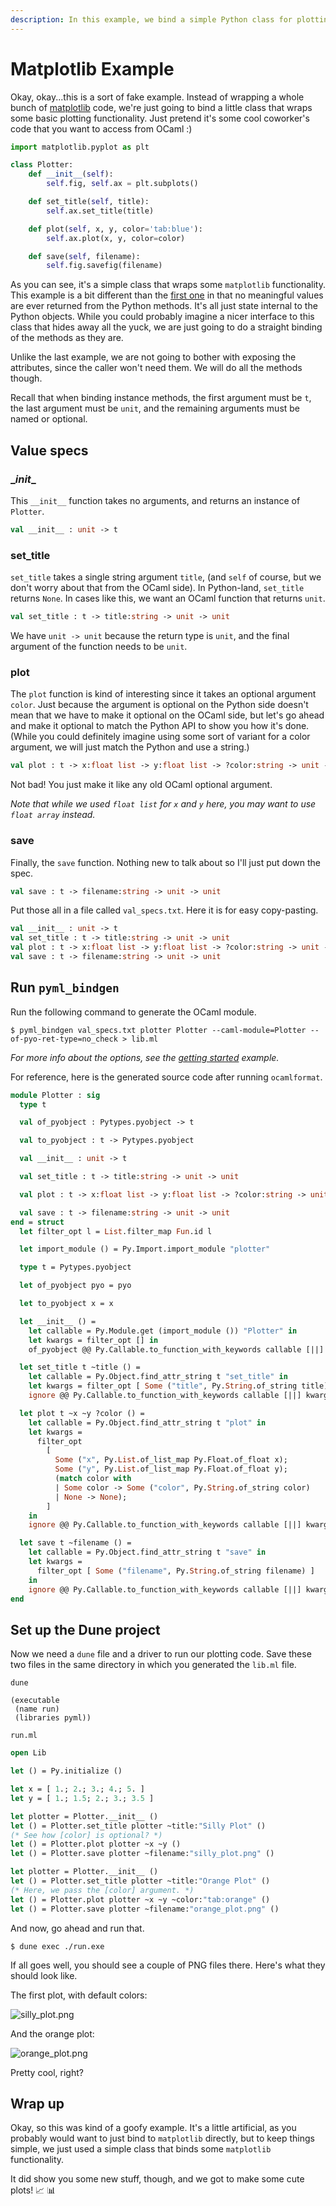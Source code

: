 ```yaml
---
description: In this example, we bind a simple Python class for plotting line charts using matplotlib.
---
```


# Matplotlib Example

Okay, okay...this is a sort of fake example.  Instead of wrapping a whole bunch of [matplotlib](https://matplotlib.org/) code, we're just going to bind a little class that wraps some basic plotting functionality.  Just pretend it's some cool coworker's code that you want to access from OCaml :)

```python
import matplotlib.pyplot as plt

class Plotter:
    def __init__(self):
        self.fig, self.ax = plt.subplots()

    def set_title(self, title):
        self.ax.set_title(title)

    def plot(self, x, y, color='tab:blue'):
        self.ax.plot(x, y, color=color)

    def save(self, filename):
        self.fig.savefig(filename)
```

As you can see, it's a simple class that wraps some `matplotlib` functionality.  This example is a bit different than the [first one](getting-started.md) in that no meaningful values are ever returned from the Python methods.  It's all just state internal to the Python objects.  While you could probably imagine a nicer interface to this class that hides away all the yuck, we are just going to do a straight binding of the methods as they are.

Unlike the last example, we are not going to bother with exposing the attributes, since the caller won't need them.  We will do all the methods though.

Recall that when binding instance methods, the first argument must be `t`, the last argument must be `unit`, and the remaining arguments must be named or optional.

## Value specs

### \__init__

This `__init__` function takes no arguments, and returns an instance of `Plotter`.

```ocaml
val __init__ : unit -> t
```

### set_title

`set_title` takes a single string argument `title`, (and `self` of course, but we don't worry about that from the OCaml side).  In Python-land, `set_title` returns `None`.  In cases like this, we want an OCaml function that returns `unit`.

```ocaml
val set_title : t -> title:string -> unit -> unit
```

We have `unit -> unit` because the return type is `unit`, and the final argument of the function needs to be `unit`.

### plot

The `plot` function is kind of interesting since it takes an optional argument `color`.  Just because the argument is optional on the Python side doesn't mean that we have to make it optional on the OCaml side, but let's go ahead and make it optional to match the Python API to show you how it's done.  (While you could definitely imagine using some sort of variant for a color argument, we will just match the Python and use a string.)

```ocaml
val plot : t -> x:float list -> y:float list -> ?color:string -> unit -> unit
```

Not bad!  You just make it like any old OCaml optional argument.

*Note that while we used `float list` for `x` and `y` here, you may want to use `float array` instead.*

### save

Finally, the `save` function.  Nothing new to talk about so I'll just put down the spec.

```ocaml
val save : t -> filename:string -> unit -> unit
```

Put those all in a file called `val_specs.txt`.  Here it is for easy copy-pasting.

```ocaml
val __init__ : unit -> t
val set_title : t -> title:string -> unit -> unit
val plot : t -> x:float list -> y:float list -> ?color:string -> unit -> unit
val save : t -> filename:string -> unit -> unit
```

## Run `pyml_bindgen`

Run the following command to generate the OCaml module.

```
$ pyml_bindgen val_specs.txt plotter Plotter --caml-module=Plotter --of-pyo-ret-type=no_check > lib.ml
```

*For more info about the options, see the [getting started](getting-started.md) example.*

For reference, here is the generated source code after running `ocamlformat`.

```ocaml
module Plotter : sig
  type t

  val of_pyobject : Pytypes.pyobject -> t

  val to_pyobject : t -> Pytypes.pyobject

  val __init__ : unit -> t

  val set_title : t -> title:string -> unit -> unit

  val plot : t -> x:float list -> y:float list -> ?color:string -> unit -> unit

  val save : t -> filename:string -> unit -> unit
end = struct
  let filter_opt l = List.filter_map Fun.id l

  let import_module () = Py.Import.import_module "plotter"

  type t = Pytypes.pyobject

  let of_pyobject pyo = pyo

  let to_pyobject x = x

  let __init__ () =
    let callable = Py.Module.get (import_module ()) "Plotter" in
    let kwargs = filter_opt [] in
    of_pyobject @@ Py.Callable.to_function_with_keywords callable [||] kwargs

  let set_title t ~title () =
    let callable = Py.Object.find_attr_string t "set_title" in
    let kwargs = filter_opt [ Some ("title", Py.String.of_string title) ] in
    ignore @@ Py.Callable.to_function_with_keywords callable [||] kwargs

  let plot t ~x ~y ?color () =
    let callable = Py.Object.find_attr_string t "plot" in
    let kwargs =
      filter_opt
        [
          Some ("x", Py.List.of_list_map Py.Float.of_float x);
          Some ("y", Py.List.of_list_map Py.Float.of_float y);
          (match color with
          | Some color -> Some ("color", Py.String.of_string color)
          | None -> None);
        ]
    in
    ignore @@ Py.Callable.to_function_with_keywords callable [||] kwargs

  let save t ~filename () =
    let callable = Py.Object.find_attr_string t "save" in
    let kwargs =
      filter_opt [ Some ("filename", Py.String.of_string filename) ]
    in
    ignore @@ Py.Callable.to_function_with_keywords callable [||] kwargs
end
```

## Set up the Dune project

Now we need a `dune` file and a driver to run our plotting code.  Save these two files in the same directory in which you generated the `lib.ml` file.

`dune`

```
(executable
 (name run)
 (libraries pyml))
```

`run.ml`

```ocaml
open Lib

let () = Py.initialize ()

let x = [ 1.; 2.; 3.; 4.; 5. ]
let y = [ 1.; 1.5; 2.; 3.; 3.5 ]

let plotter = Plotter.__init__ ()
let () = Plotter.set_title plotter ~title:"Silly Plot" ()
(* See how [color] is optional? *)
let () = Plotter.plot plotter ~x ~y ()
let () = Plotter.save plotter ~filename:"silly_plot.png" ()

let plotter = Plotter.__init__ ()
let () = Plotter.set_title plotter ~title:"Orange Plot" ()
(* Here, we pass the [color] argument. *)
let () = Plotter.plot plotter ~x ~y ~color:"tab:orange" ()
let () = Plotter.save plotter ~filename:"orange_plot.png" ()
```

And now, go ahead and run that.

```
$ dune exec ./run.exe
```

If all goes well, you should see a couple of PNG files there.  Here's what they should look like.

The first plot, with default colors:

![silly_plot.png](img/silly_plot.png)

And the orange plot:

![orange_plot.png](img/orange_plot.png)

Pretty cool, right?

## Wrap up

Okay, so this was kind of a goofy example.  It's a little artificial, as you probably would want to just bind to `matplotlib` directly, but to keep things simple, we just used a simple class that binds some `matplotlib` functionality.

It did show you some new stuff, though, and we got to make some cute plots! 📈 📊
